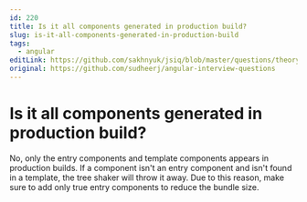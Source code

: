 ```yaml
---
id: 220
title: Is it all components generated in production build?
slug: is-it-all-components-generated-in-production-build
tags:
  - angular
editLink: https://github.com/sakhnyuk/jsiq/blob/master/questions/theory/angular/220.md
original: https://github.com/sudheerj/angular-interview-questions
---
```


# Is it all components generated in production build?

No, only the entry components and template components appears in production builds. If a component isn't an entry component and isn't found in a template, the tree shaker will throw it away. Due to this reason, make sure to add only true entry components to reduce the bundle size.